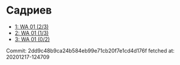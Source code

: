 # Садриев
- [1: WA 01 (2/3)](1.md)
- [2: WA 01 (1/3)](2.md)
- [3: WA 01 (0/2)](3.md)

Commit: 2dd9c48b9ca24b584eb99e71cb20f7e1cd4d176f
 fetched at: 20201217-124709
